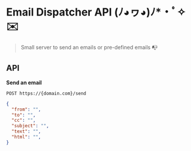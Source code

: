 # Email Dispatcher API (ﾉ◕ヮ◕)ﾉ*・ﾟ✧ ✉️

> Small server to send an emails or pre-defined emails  📭
## API

**Send an email**

`POST https://{domain.com}/send`

```json
{
  "from": "",
  "to": "",
  "cc": "",
  "subject": "",
  "text": "",
  "html": "",
}
```